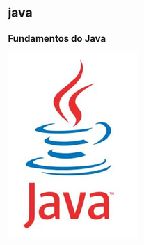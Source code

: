 # java
<h2>Fundamentos do Java</h2>
<img src = "https://github.com/fersilva14/java/blob/master/imagens/22-java-300.jpg">
